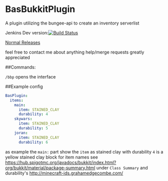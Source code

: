 # BasBukkitPlugin
A plugin utilizing the bungee-api to create an inventory serverlist

Jenkins Dev version:[![Build Status](http://dingemans.ga:8080/buildStatus/icon?job=BasBukkitPlugin/ga.dingemans.bigibas123:BasBukkitPlugin)](http://dingemans.ga:8080/job/BasBukkitPlugin/ga.dingemans.bigibas123$BasBukkitPlugin/)

[Normal Releases](https://github.com/bigibas123/BasBukkitPlugin/releases "Normal Releases")


feel free to contact me about anything
help/merge requests greatly appreciated


##Commands:

  `/bbp` opens the interface


##Example config
```YAML
BasPlugin:
  items:
    main:
      item: STAINED_CLAY
      durability: 4
    skywars:
      item: STAINED_CLAY
      durability: 5
    joran:
      item: STAINED_CLAY
      durability: 6
```

as example the `main:` part show the `item` as stained clay with durability `4` is a yellow stained clay block
for item names see https://hub.spigotmc.org/javadocs/bukkit/index.html?org/bukkit/material/package-summary.html under `Class Summary` and durability's http://minecraft-ids.grahamedgecombe.com/
